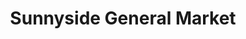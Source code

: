 ---
title: "Sunnyside General Market"
url: /caesarea/sunnyside-general-market/
shop: supermarket
---